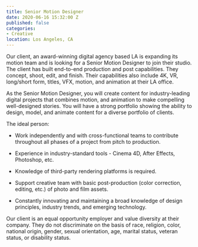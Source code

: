 ```yaml
---
title: Senior Motion Designer
date: 2020-06-16 15:32:00 Z
published: false
categories:
- Creative
location: Los Angeles, CA
---
```


Our client, an award-winning digital agency based LA is expanding its motion team and is looking for a Senior Motion Designer to join their studio. The client has built end-to-end production and post capabilities. They concept, shoot, edit, and finish. Their capabilities also include 4K, VR, long/short form, titles, VFX, motion, and animation at their LA office.

As the Senior Motion Designer, you will create content for industry-leading digital projects that combines motion, and animation to make compelling well-designed stories. You will have a strong portfolio showing the ability to design, model, and animate content for a diverse portfolio of clients.

The ideal person:

* Work independently and with cross-functional teams to contribute throughout all phases of a project from pitch to production.

* Experience in industry-standard tools - Cinema 4D, After Effects, Photoshop, etc.

* Knowledge of third-party rendering platforms is required.

* Support creative team with basic post-production (color correction, editing, etc.) of photo and film assets.

* Constantly innovating and maintaining a broad knowledge of design principles, industry trends, and emerging technology.

Our client is an equal opportunity employer and value diversity at their company. They do not discriminate on the basis of race, religion, color, national origin, gender, sexual orientation, age, marital status, veteran status, or disability status.